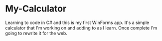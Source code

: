 # My-Calculator
Learning to code in C# and this is my first WinForms app. It's a simple calculator that I'm working on and adding to as I learn. Once complete I'm going to rewrite it for the web.
